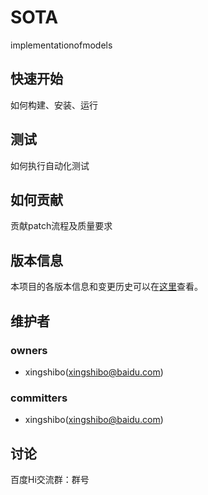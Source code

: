 SOTA
===
implementationofmodels

快速开始
---
如何构建、安装、运行

测试
---
如何执行自动化测试

如何贡献
---
贡献patch流程及质量要求

版本信息
---
本项目的各版本信息和变更历史可以在[这里][changelog]查看。

维护者
---
### owners
* xingshibo(xingshibo@baidu.com)

### committers
* xingshibo(xingshibo@baidu.com)

讨论
---
百度Hi交流群：群号


[changelog]: http://icode.baidu.com/repos/baidu/personal-code/SOTA/blob/master:CHANGELOG.md
